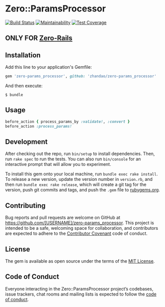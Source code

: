 # Zero::ParamsProcessor

[![Build Status](https://travis-ci.org/zhandao/zero-params_processor.svg?branch=test)](https://travis-ci.org/zhandao/zero-params_processor)
[![Maintainability](https://api.codeclimate.com/v1/badges/4d2fd3c04abf75a1158b/maintainability)](https://codeclimate.com/github/zhandao/zero-params_processor/maintainability)
[![Test Coverage](https://api.codeclimate.com/v1/badges/4d2fd3c04abf75a1158b/test_coverage)](https://codeclimate.com/github/zhandao/zero-params_processor/test_coverage)

## ONLY FOR [Zero-Rails](https://github.com/zhandao/zero-rails)

## Installation

Add this line to your application's Gemfile:

```ruby
gem 'zero-params_processor', github: 'zhandao/zero-params_processor'
```

And then execute:

    $ bundle

## Usage

```ruby
before_action { process_params_by :validate!, :convert }
before_action :process_params!
```

## Development

After checking out the repo, run `bin/setup` to install dependencies. Then, run `rake spec` to run the tests. You can also run `bin/console` for an interactive prompt that will allow you to experiment.

To install this gem onto your local machine, run `bundle exec rake install`. To release a new version, update the version number in `version.rb`, and then run `bundle exec rake release`, which will create a git tag for the version, push git commits and tags, and push the `.gem` file to [rubygems.org](https://rubygems.org).

## Contributing

Bug reports and pull requests are welcome on GitHub at https://github.com/[USERNAME]/zero-params_processor. This project is intended to be a safe, welcoming space for collaboration, and contributors are expected to adhere to the [Contributor Covenant](http://contributor-covenant.org) code of conduct.

## License

The gem is available as open source under the terms of the [MIT License](https://opensource.org/licenses/MIT).

## Code of Conduct

Everyone interacting in the Zero::ParamsProcessor project’s codebases, issue trackers, chat rooms and mailing lists is expected to follow the [code of conduct](https://github.com/[USERNAME]/zero-params_processor/blob/master/CODE_OF_CONDUCT.md).

